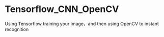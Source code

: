 # Tensorflow_CNN_OpenCV
Using Tensorflow training your image，and then using OpenCV to instant recognition
